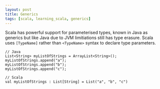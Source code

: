 ```yaml
---
layout: post
title: Generics
tags: [scala, learning_scala, generics]
---
```

Scala has powerful support for parameterised types, known in Java as generics but like Java due to JVM limitiations still has type erasure. Scala uses `[TypeName]` rather than `<TypeName>` syntax to declare type parameters.

<pre><code class="java hljs">// Java
List&lt;String&gt; myListOfStrings = ArrayList&lt;String&gt;();
myListOfStrings.append("a");
myListOfStrings.append("b");
myListOfStrings.append("c");
</code></pre>

<pre><code class="scala hljs">// Scala
val myListOfStrings : List[String] = List("a", "b", "c")
</code></pre>